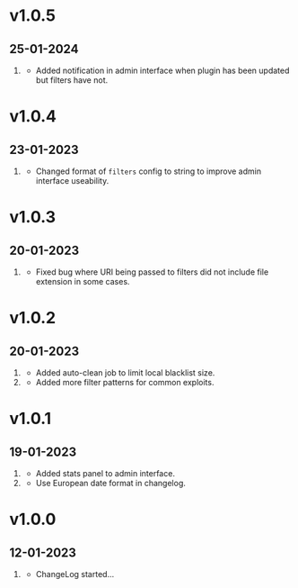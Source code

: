 # v1.0.5
## 25-01-2024

1. [](#new)
    * Added notification in admin interface when plugin has been updated but filters have not.

# v1.0.4
## 23-01-2023

1. [](#improved)
    * Changed format of `filters` config to string to improve admin interface useability.

# v1.0.3
##  20-01-2023

1. [](#bugfix)
    * Fixed bug where URI being passed to filters did not include file extension in some cases.

# v1.0.2
##  20-01-2023

1. [](#new)
    * Added auto-clean job to limit local blacklist size.
2. [](#improved)
    * Added more filter patterns for common exploits.

# v1.0.1
##  19-01-2023

1. [](#new)
    * Added stats panel to admin interface.
2. [](#improved)
    * Use European date format in changelog.

# v1.0.0
##  12-01-2023

1. [](#new)
    * ChangeLog started...
